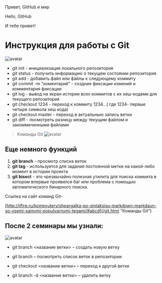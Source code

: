Привет, GitHub и мир

Hello, GitHub

И тебе привет!

# Инструкция для работы с Git  
![avatar](git.jpg)


* git init - инициализация локального репозитория
* git status - получить информацию о текущем состоянии репозитория
* git add - добавить файл  или файлы к следующему коммиту
* git commit -m "коментарий" - создние фиксации измений и комментария фиксации
* git log - вывод на экран истории всех коммитов с их хеш-кодами для текущего репозитория
* git checkout 1234 - переход к коммиту 1234...( где 1234- первые четыре символа хеш кода)
* git checkout master - переход в актуальныю запись ветки
* git diff - посмотреть разницу между текущим файлом и закоммиченными файлами


> Команды Git
![avatar](Команды-Git.jpg)  


## Еще немного функций

1. **git branch** - просмотр списка веток
2.  **git tag** -  используется для задания постоянной метки на какой-либо момент в истории проекта
3.  **git bisect** - это чрезвычайно полезная утилита для поиска коммита в котором впервые проявился баг или проблема с помощью автоматического бинарного поиска.

Ссылка на сайт команд Git-

[http://ilfire.ru/kompyutery/shpargalka-po-sintaksisu-markdown-markdaun-so-vsemi-samymi-populyarnymi-tegami/#abcd](/git.html "Команды Git")

## После 2 семинары мы узнали:

![avatar](znanie.jpg)

* git branch <название ветки> – создать новую ветку

* git branch – посмотреть список веток в репозитории
* git checkout <название ветки> – переход к другой ветке
* git branch -d <название ветки> – удалить ветку


